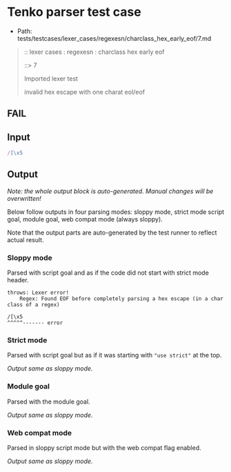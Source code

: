 # Tenko parser test case

- Path: tests/testcases/lexer_cases/regexesn/charclass_hex_early_eof/7.md

> :: lexer cases : regexesn : charclass hex early eof
>
> ::> 7
>
> Imported lexer test
>
> invalid hex escape with one charat eol/eof

## FAIL

## Input

`````js
/[\x5
`````

## Output

_Note: the whole output block is auto-generated. Manual changes will be overwritten!_

Below follow outputs in four parsing modes: sloppy mode, strict mode script goal, module goal, web compat mode (always sloppy).

Note that the output parts are auto-generated by the test runner to reflect actual result.

### Sloppy mode

Parsed with script goal and as if the code did not start with strict mode header.

`````
throws: Lexer error!
    Regex: Found EOF before completely parsing a hex escape (in a char class of a regex)

/[\x5
^^^^^------- error
`````

### Strict mode

Parsed with script goal but as if it was starting with `"use strict"` at the top.

_Output same as sloppy mode._

### Module goal

Parsed with the module goal.

_Output same as sloppy mode._

### Web compat mode

Parsed in sloppy script mode but with the web compat flag enabled.

_Output same as sloppy mode._
